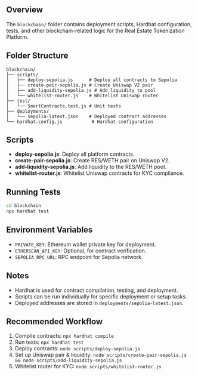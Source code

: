 ## Overview

The `blockchain/` folder contains deployment scripts, Hardhat configuration, tests, and other blockchain-related logic for the Real Estate Tokenization Platform.

## Folder Structure

```
blockchain/
├── scripts/
│   ├── deploy-sepolia.js      # Deploy all contracts to Sepolia
│   ├── create-pair-sepolia.js # Create Uniswap V2 pair
│   ├── add-liquidity-sepolia.js # Add liquidity to pool
│   └── whitelist-router.js    # Whitelist Uniswap router
├── test/
│   └── SmartContracts.test.js # Unit tests
├── deployments/
│   └── sepolia-latest.json    # Deployed contract addresses
└── hardhat.config.js           # Hardhat configuration
```

## Scripts

* **deploy-sepolia.js**: Deploy all platform contracts.
* **create-pair-sepolia.js**: Create RES/WETH pair on Uniswap V2.
* **add-liquidity-sepolia.js**: Add liquidity to the RES/WETH pool.
* **whitelist-router.js**: Whitelist Uniswap contracts for KYC compliance.

## Running Tests

```bash
cd blockchain
npx hardhat test
```

## Environment Variables

* `PRIVATE_KEY`: Ethereum wallet private key for deployment.
* `ETHERSCAN_API_KEY`: Optional, for contract verification.
* `SEPOLIA_RPC_URL`: RPC endpoint for Sepolia network.

## Notes

* Hardhat is used for contract compilation, testing, and deployment.
* Scripts can be run individually for specific deployment or setup tasks.
* Deployed addresses are stored in `deployments/sepolia-latest.json`.

## Recommended Workflow

1. Compile contracts: `npx hardhat compile`
2. Run tests: `npx hardhat test`
3. Deploy contracts: `node scripts/deploy-sepolia.js`
4. Set up Uniswap pair & liquidity: `node scripts/create-pair-sepolia.js && node scripts/add-liquidity-sepolia.js`
5. Whitelist router for KYC: `node scripts/whitelist-router.js`
